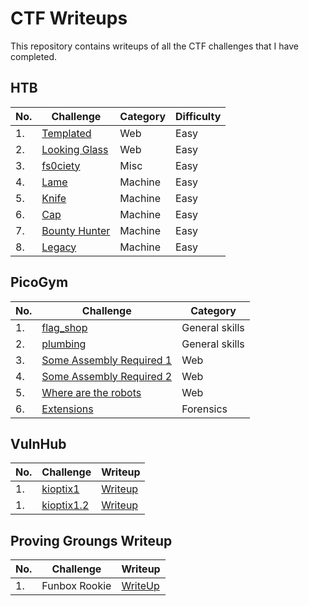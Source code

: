 # CTF Writeups

This repository contains writeups of all the CTF challenges that I have completed.

## HTB

| No. | Challenge | Category | Difficulty |
|-----|--------------|------------------|------------------|
| 1.	| [Templated](https://github.com/joelczk/CTF/blob/main/HTB/templated.md)|Web|Easy|
| 2.	| [Looking Glass](https://github.com/joelczk/CTF/blob/main/HTB/looking_glass.md)|Web|Easy|
| 3.	| [fs0ciety](https://github.com/joelczk/CTF/blob/main/HTB/fsociety.md)|Misc|Easy|
| 4.	| [Lame](https://github.com/joelczk/writeups/blob/main/HTB/Lame.md)|Machine|Easy|
| 5.	| [Knife](https://github.com/joelczk/writeups/blob/main/HTB/Knife.md)|Machine|Easy|
| 6.	| [Cap](https://github.com/joelczk/writeups/blob/main/HTB/Cap.md)|Machine|Easy|
| 7.	| [Bounty Hunter](https://github.com/joelczk/writeups/blob/main/HTB/Bounty%20Hunter.md)|Machine|Easy|
| 8.	| [Legacy](https://github.com/joelczk/writeups/blob/main/HTB/Legacy.md)|Machine|Easy|

## PicoGym
| No. | Challenge | Category |
|-----|------------------|----------------------|
| 1.	| [flag_shop](https://github.com/joelczk/CTF/blob/main/PicoGym/write-ups/flag_shop.md/)|General skills|
| 2.	| [plumbing](https://github.com/joelczk/CTF/blob/main/PicoGym/write-ups/plumbing.md/)|General skills|
| 3.	| [Some Assembly Required 1](https://github.com/joelczk/CTF/blob/main/PicoGym/write-ups/assembly1.md/)|Web|
| 4.	| [Some Assembly Required 2](https://github.com/joelczk/CTF/blob/main/PicoGym/write-ups/assembly2.md)|Web|
| 5.	| [Where are the robots](https://github.com/joelczk/CTF/blob/main/PicoGym/write-ups/robots.md)|Web|
| 6.	| [Extensions](https://github.com/joelczk/CTF/blob/main/PicoGym/write-ups/extensions.md)|Forensics|

## VulnHub
| No. | Challenge | Writeup |
|-----|------------------|----------------------|
| 1.	| [kioptix1](https://www.vulnhub.com/entry/kioptrix-level-1-1,22/)|[Writeup](https://github.com/joelczk/CTF/blob/main/VulnHub/kioptix1.pdf)|
| 1.	| [kioptix1.2](https://www.vulnhub.com/entry/kioptrix-level-12-3,24/)|[Writeup](https://github.com/joelczk/CTF/blob/main/VulnHub/kioptrix1.2.pdf)|

## Proving Groungs Writeup
| No. | Challenge | Writeup |
|-----|------------------|----------------------|
| 1.	|Funbox Rookie|[WriteUp](https://github.com/joelczk/writeups/blob/main/Proving%20Grounds/Funbox%20Rookie.md)|
